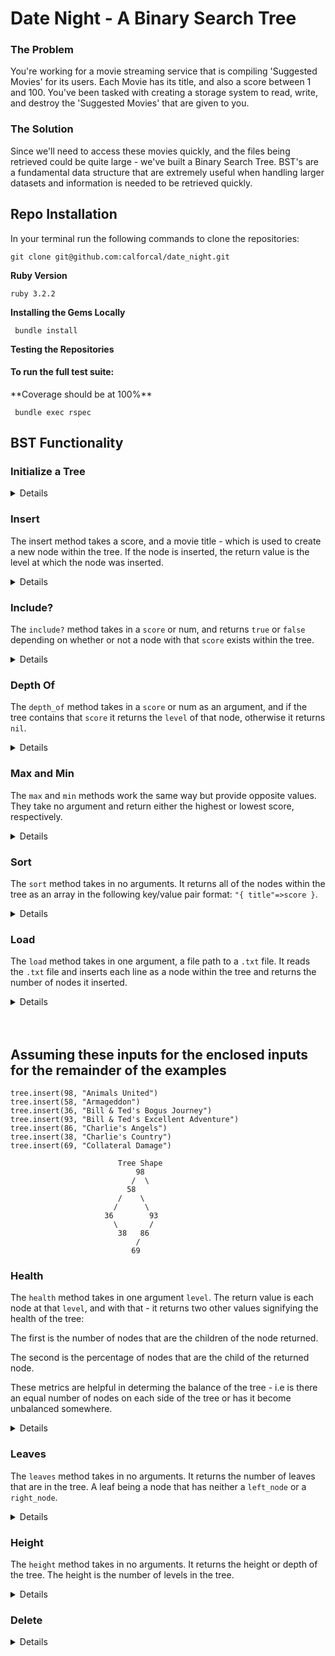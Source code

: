 # Date Night - A Binary Search Tree

### The Problem
<p>You're working for a movie streaming service that is compiling 'Suggested Movies' for its users. Each Movie has its title, and also a score between 1 and 100. You've been tasked with creating a storage system to read, write, and destroy the 'Suggested Movies' that are given to you.</p>

### The Solution
<p>Since we'll need to access these movies quickly, and the files being retrieved could be quite large - we've built a Binary Search Tree. BST's are a fundamental data structure that are extremely useful when handling larger datasets and information is needed to be retrieved quickly.</p>

## Repo Installation
In your terminal run the following commands to clone the repositories:
          
    git clone git@github.com:calforcal/date_night.git

**Ruby Version**

    ruby 3.2.2

**Installing the Gems Locally**

     bundle install

**Testing the Repositories**

#### To run the full test suite:

<p> **Coverage should be at 100%** </p>

     bundle exec rspec

## BST Functionality

### Initialize a Tree

<details close>

    tree = BinarySearchTree.new

</details>

### Insert

<p>The insert method takes a score, and a movie title - which is used to create a new node within the tree. If the node is inserted, the return value is the level at which the node was inserted.</p>

<details close>

    Input: tree.insert(61, "Max Keebler's Big Move")
      Output: # => 0
    Input: tree.insert(16, "Sharknado")
      Output: # => 1
    Input: tree.insert(92, "Eras Tour the Movie")
      Output: # => 1
    Input: tree.insert(50, "Dunkirk")
      Output: # => 2


                            Tree Shape
                                61
                               /  \
                             16    92
                               \
                                50
    
#### How it works:

<p>

At a high level, the node insertion follows a basic decision making process: If the ```new_node``` , is greater than the ```head_node``` , it is placed on the right side of the tree. If less than - it's placed on the left side of the tree. It moves down the tree following this process, until it finds a node that has room in its ```left_node``` or ```right_node``` .

Digging deeper into my implementation, I have deployed two helper methods that aid in the insert functionality. The method ```place_node``` abstracts away the decision making from the ```insert``` method, deciding when to place the node (when it reaches the bottom of the tree).

Further abstraction takes place within the ```place_node``` by utilizing a ```find_bottom``` method. This method traverses the tree, by comparing nodes, and choosing whether to go deeper left / right - while keeping track of the level as it goes.

Combined, we are able to insert a new node and return the level it was inserted at!
</p>

</details>

### Include?

<p>

The `include?` method takes in a `score` or num, and returns `true` or `false` depending on whether or not a node with that `score` exists within the tree.

</p>

<details close>

    Input: tree.include?(61)
      Output: # => true

    Input: tree.include?(100)
      Output: # => false

#### How it works:

<p>

The ```include``` method abstracts most of it's functionality away to another method called ```node_finder```.

```node_finder``` seemed like a very useful method that might be able to be reused elsewhere in the BST. Using recursion, it receives a ```current_node``` and ```num``` - (the score its searching for). If the ```current_node.score``` matches the ```num``` it returns the ```current_node``` otherwise if ```current_node``` is ```nil``` it returns ```nil```. If there are still nodes left to search - the method calls itself, deciding where to go next based on if the score its searching for is greater than or less than the ```current_node.score``` , which continues until it finds the node or reaches the bottom of the tree.

</p>

</details>

### Depth Of

<p>

The `depth_of` method takes in a `score` or num as an argument, and if the tree contains that `score` it returns the `level` of that node, otherwise it returns `nil`.

</p>

<details close>

    Input: tree.depth_of(61)
      Output: # => 0

    Input: tree.depth_of(50)
      Output: # => 2

                            Tree Shape
              Level: 0          61
                               /  \
              Level: 1       16    92
                               \
              Level: 2          50

#### How it works:

<p>

In the ```depth_of``` method - we were actually able to recycle the ```.include?``` method by adding just a few lines of code. We first zero-out the ```@level``` of the tree, in the ```.include?``` method, and then when we search for the node with ```node_finder```, it updates the ```@level``` as it searches!

So in the ```depth_of``` method, if it found the node, we return ```@level``` or if not, we return ```nil```.

</p>

</details>

### Max and Min

<p>

The `max` and `min` methods work the same way but provide opposite values. They take no argument and return either the highest or lowest score, respectively.

</p>

<details close>

    Input: tree.max
      Output: # => { "Eras Tour the Movie" =>92 }

    Input: tree.min
      Output: # => { "Sharknado" =>16 }

#### How it works:

<p>

```.max``` and ```.min``` work the same way - but the inverse of eachother. First, we set the ```@head``` as both the ```current_node``` and ```MIN/MAX``` num. We then make our way to the bottom of the left or right side of the tree to find the most extreme number in either case, and return that. 

</p>

</details>

### Sort

<p>

The `sort` method takes in no arguments. It returns all of the nodes within the tree as an array in the following key/value pair format: `"{ title"=>score }`.

</p>

<details close>

    Input: tree.sort
      Output:
              [{ "Sharknado"=>16 },
               { "Dunkirk"=>50 },
               { "Max Keebler's Big Move"=>61 },
               { "Eras Tour the Movie"=>92 }]

#### How it works:

<p>

The ```sort``` method utilizes a helper method called ```collect_nodes``` to help it retrieve all of the nodes, in order from lowest to highest score.

```collect_nodes``` is where all of the logic for this method is housed - it begins with an empty array, where each node will be 'collected'. If the ```starting_node``` is `nil` it returns, meaning there is no more nodes to check on this branch.

If the node is not `nil`, then it will collect that node in `node_array`. The function will then be called recursively on the `left_node` and `right_node` - the `left_node`'s will be `prepended` since each `left_node` will be smaller than the previous node. And the opposite for `righr_node`'s, each of those will be `appended` - added to the back of the array, in order to keep them sorted.

Ultimately the array will be returned and as the recursion 'bubbles up' the original function call will hand back all of the nodes it found in one, sorted array.

</p>

</details>

### Load

<p>

The `load` method takes in one argument, a file path to a `.txt` file. It reads the `.txt` file and inserts each line as a node within the tree and returns the number of nodes it inserted.

</p>

<details close>

    # movies.txt sample format:
      34, Hannibal Buress: Comedy Camisado
      63, Meet My Valentine
      22, Experimenter
      84, French Dirty
      41, Love
      10, I Love You Phillip Morris



    Input: tree.load('movies.txt')
      Output: # => 6

                            Tree Shape
                                34
                               /  \
                             22    63
                            /  \     \
                          10    41    84

#### How it works:

<p>

The `load` method is essentially the bulk version of `insert`. It receives the path a `.txt` file, reads each line of the file, and performs some basic functionality to format each line.

One its formatted in a way that can be iterated over - each `score` / `title` pair is insterted using the `insert` method, only if the score doesn't already exist within the tree.

Finally once all nodes have been inserted - it returns a count of the number of new nodes inserted.

</p>

</details>

<br>
<br>

## Assuming these inputs for the enclosed inputs for the remainder of the examples

    tree.insert(98, "Animals United")
    tree.insert(58, "Armageddon")
    tree.insert(36, "Bill & Ted's Bogus Journey")
    tree.insert(93, "Bill & Ted's Excellent Adventure")
    tree.insert(86, "Charlie's Angels")
    tree.insert(38, "Charlie's Country")
    tree.insert(69, "Collateral Damage")

                            Tree Shape
                                98
                               /  \
                              58    
                            /    \
                           /      \
                         36        93
                           \       /
                            38   86
                                /
                               69  


### Health

<p>

The `health` method takes in one argument `level`. The return value is each node at that `level`, and with that - it returns two other values signifying the health of the tree:

The first is the number of nodes that are the children of the node returned.

The second is the percentage of nodes that are the child of the returned node.

These metrics are helpful in determing the balance of the tree - i.e is there an equal number of nodes on each side of the tree or has it become unbalanced somewhere.

</p>

<details close>

    Input: tree.health(0)
      Output: [[98, 7, 100]]
    Input: tree.health(1)
      Output: [[58, 6, 85]]
    Input: tree.health(2)
      Output: [[36, 2, 28], [93, 3, 42]]

#### How it works:

<p>

This method has several helper methods implemented in order to abstract away functionality from the main method call. The first action of the `health` method is to get a count of the total number of nodes below a given node. We have called this `count_nodes_below` - which recursively traverses the tree, giving a +1 count to `node_count` each time it finds a non-nil node.

This method was made to accept any node in the tree and count the nodes below it, so that it could be used to count every node in tree (starting with the `head`) and also a node in the middle of the tree.

The next helper method utilized is `get_nodes_at_level`. This method uses the given input of level, and traverses the tree recursively, only returning the nodes when the `target_level` equals the `start_level`. A guard statement checks if the `start_level` is greater than the `target_level` - if it is, the method returns and the recursion for this branch stops. Once the search is completed, we are returned only the nodes from the given `target_level`.

Once we've returned the nodes from a certain level, we `.map` each one into the format required for the return which is the nodes `score`, the number of nodes below it, and the percentage of nodes below it.

</p>

</details>

### Leaves

The `leaves` method takes in no arguments. It returns the number of leaves that are in the tree. A leaf being a node that has neither a `left_node` or a `right_node`.

<details close>

    Input: tree.leaves
      Output: 2

#### How it works:

<p>

The `leaves` method is fairly straight-forward, it utilizes one other helper method the essentially houses all of the functionality.

The `get_leaves` method takes in a starting node, and proceeds to traverse the tree looking for nodes that have a `left_node` and `right_node` of `nil`. When it finds one, it pushes it to a collector array, and then as the recursion bubbles up, all of the leaves are returned.

</p>

</details>

### Height

The `height` method takes in no arguments. It returns the height or depth of the tree. The height is the number of levels in the tree.

<details close>

    Input: tree.height
      Output: 4

#### How it works:

<p>

The `height` method is also fairly simple - it traverses the tree recursively, searching for the end of each branch - and as it does so, it accepts a parameter called `start_level`, which is used to keep track of the level of the nodes it finds at the end of each branch. Once it has collected the end of each branch, it simply returns the maximum numbed, which indicates the height (or depth) of the tree.

</p>

</details>

### Delete

<details close>

    Input: tree.delete(38)
      Output: 38

#### How it works:

<p>

The `delete` method is the most complicated of all, due to its tree restructuring upon deleting a node. There are 3 different cases a tree must consider when it is deleting a node. A node with 0 children, 1 children, or 2 children.

First: the `delete` method employs two helper methods to start the process. `get_node_above` is used to find the parent node of the node we're looking to delete. It recursively searches the tree looking for the `score` of the node it needs to delete. Each time the method is called recursively, we pass the `parent` as an argument to keep track as we go down the levels. When it finds the score, it returns the `parent`.

It the reuses functionality from the `include?` method by using its' helper method - `node_finder`. Which returns us the node that we are looking to delete.

Now we save both the `parent` and the `deletion` node for further use in the process.

**Case 1**
The first case is the simplest - deleting a node with no children. Once we have located the node, we check to ensure it has no children, and then we determine if it is the `left_node` or `right_node` of its parent. We then set the `left_node` or `right_node` of the `parent` to `nil` respectively. Done!

**Case 2**
If we have determined during our check that either the `left_node` OR (emphasis on the or) `right_node` of the `deletion` node is `nil`. We employ a helper method called `one_child_deletion`. It takes the `node_above` and `delete_node` as arguments. First step is saving the `child` we do not want to delete or lose to the garbage collector by misplacing it. We then determine if the `delete_node` was a `left_node` or `right_node` and depending on which - we set the `child` to the `left_node` or `right_node` of the `node_above` (parent). If the node was deleted `true` or `false` is returned so that the main function knows that it should indicate the node was deleted.

**Case 3**
This is the trickiest case of the 3. If we have determined (by process of elimination) that the `deletion` node has 2 children, we employ the `two_child_deletion` helper method. It also takes in the arguments of `node_above` and `delete_node`.

The first decision by the helper method is determining if the `delete_node.score` is `>` OR `<` the `node_above.score`. If it's greater, we find the next smallest score in the tree. We do this be collecting all of the nodes to the left of the `delete_node` and returning the maximum, the `successor`. Since it is the LARGEST from the left side, all nodes to its left will be smaller than the `successor` and since it's from the left side of the `delete_node` - we know all nodes to the right will be greater than the `successor`.

We then find the `successor_parent`, to begin our restructuring. If the `delete_node` is a `right_node`, we set the `successor_parent.right_node` to `successor.right_node` because we want the tree lineage to continue. The `successor_parent.left_node` remains unchanged.

The `node_above.right_node` (above the node we're deleting) then becomes the `successor`. The `successor.left_node` and `successor.right_node` then become the `delete_node` left and right node, respectively.

This process runs exactly the same on when replacing `left_nodes` in the tree. The only difference being that the `node_above.left_node` becoming the `successor` VS the the `right_node` in the above example.

</p>

</details>